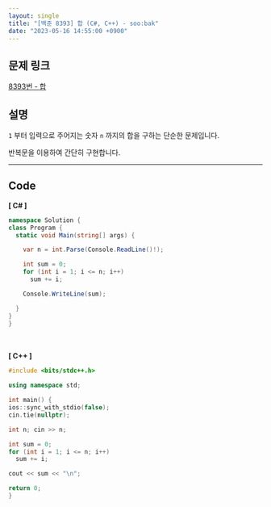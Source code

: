 ```yaml
---
layout: single
title: "[백준 8393] 합 (C#, C++) - soo:bak"
date: "2023-05-16 14:55:00 +0900"
---
```


## 문제 링크
  [8393번 - 합](https://www.acmicpc.net/problem/8393)

## 설명
`1` 부터 입력으로 주어지는 숫자 `n` 까지의 합을 구하는 단순한 문제입니다. <br>

반복문을 이용하여 간단히 구현합니다. <br>

- - -

## Code
<b>[ C# ] </b>
<br>

  ```c#
namespace Solution {
  class Program {
    static void Main(string[] args) {

      var n = int.Parse(Console.ReadLine()!);

      int sum = 0;
      for (int i = 1; i <= n; i++)
        sum += i;

      Console.WriteLine(sum);

    }
  }
}
  ```
<br><br>
<b>[ C++ ] </b>
<br>

  ```c++
#include <bits/stdc++.h>

using namespace std;

int main() {
  ios::sync_with_stdio(false);
  cin.tie(nullptr);

  int n; cin >> n;

  int sum = 0;
  for (int i = 1; i <= n; i++)
    sum += i;

  cout << sum << "\n";

  return 0;
}
  ```
